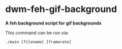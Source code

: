 # dwm-feh-gif-background
**A feh background script for gif backgrounds**

This command can be run via:


```./main [filename] [framerate]```
